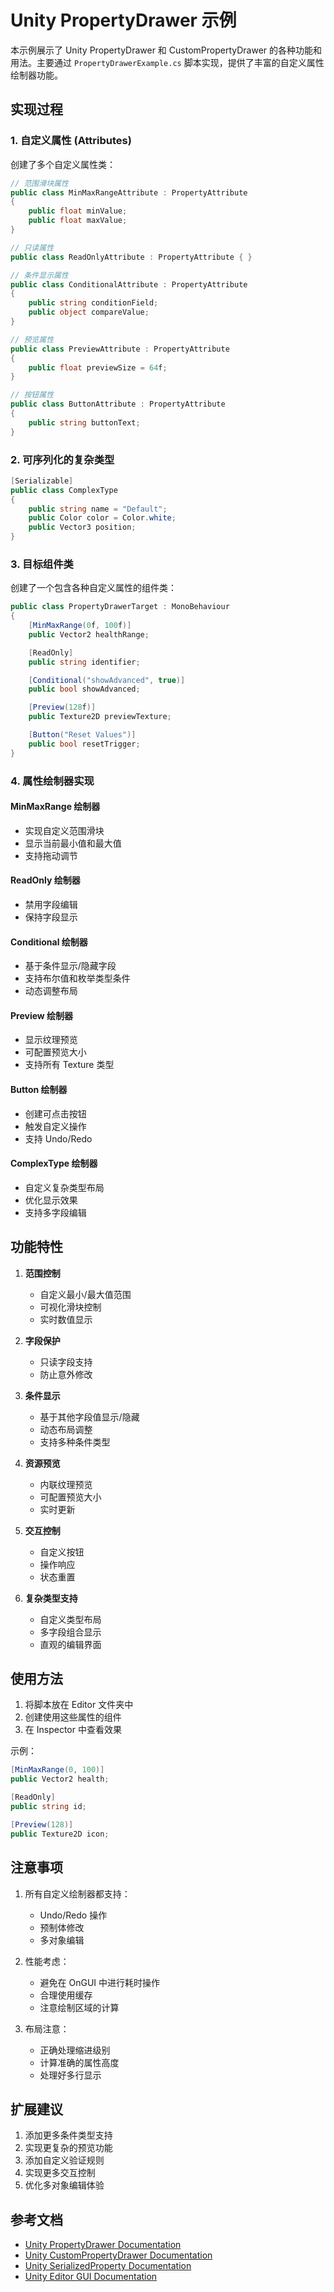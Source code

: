 # Unity PropertyDrawer 示例

本示例展示了 Unity PropertyDrawer 和 CustomPropertyDrawer 的各种功能和用法。主要通过 `PropertyDrawerExample.cs` 脚本实现，提供了丰富的自定义属性绘制器功能。

## 实现过程

### 1. 自定义属性 (Attributes)

创建了多个自定义属性类：

```csharp
// 范围滑块属性
public class MinMaxRangeAttribute : PropertyAttribute
{
    public float minValue;
    public float maxValue;
}

// 只读属性
public class ReadOnlyAttribute : PropertyAttribute { }

// 条件显示属性
public class ConditionalAttribute : PropertyAttribute
{
    public string conditionField;
    public object compareValue;
}

// 预览属性
public class PreviewAttribute : PropertyAttribute
{
    public float previewSize = 64f;
}

// 按钮属性
public class ButtonAttribute : PropertyAttribute
{
    public string buttonText;
}
```

### 2. 可序列化的复杂类型

```csharp
[Serializable]
public class ComplexType
{
    public string name = "Default";
    public Color color = Color.white;
    public Vector3 position;
}
```

### 3. 目标组件类

创建了一个包含各种自定义属性的组件类：

```csharp
public class PropertyDrawerTarget : MonoBehaviour
{
    [MinMaxRange(0f, 100f)]
    public Vector2 healthRange;

    [ReadOnly]
    public string identifier;

    [Conditional("showAdvanced", true)]
    public bool showAdvanced;

    [Preview(128f)]
    public Texture2D previewTexture;

    [Button("Reset Values")]
    public bool resetTrigger;
}
```

### 4. 属性绘制器实现

#### MinMaxRange 绘制器
- 实现自定义范围滑块
- 显示当前最小值和最大值
- 支持拖动调节

#### ReadOnly 绘制器
- 禁用字段编辑
- 保持字段显示

#### Conditional 绘制器
- 基于条件显示/隐藏字段
- 支持布尔值和枚举类型条件
- 动态调整布局

#### Preview 绘制器
- 显示纹理预览
- 可配置预览大小
- 支持所有 Texture 类型

#### Button 绘制器
- 创建可点击按钮
- 触发自定义操作
- 支持 Undo/Redo

#### ComplexType 绘制器
- 自定义复杂类型布局
- 优化显示效果
- 支持多字段编辑

## 功能特性

1. **范围控制**
   - 自定义最小/最大值范围
   - 可视化滑块控制
   - 实时数值显示

2. **字段保护**
   - 只读字段支持
   - 防止意外修改

3. **条件显示**
   - 基于其他字段值显示/隐藏
   - 动态布局调整
   - 支持多种条件类型

4. **资源预览**
   - 内联纹理预览
   - 可配置预览大小
   - 实时更新

5. **交互控制**
   - 自定义按钮
   - 操作响应
   - 状态重置

6. **复杂类型支持**
   - 自定义类型布局
   - 多字段组合显示
   - 直观的编辑界面

## 使用方法

1. 将脚本放在 Editor 文件夹中
2. 创建使用这些属性的组件
3. 在 Inspector 中查看效果

示例：
```csharp
[MinMaxRange(0, 100)]
public Vector2 health;

[ReadOnly]
public string id;

[Preview(128)]
public Texture2D icon;
```

## 注意事项

1. 所有自定义绘制器都支持：
   - Undo/Redo 操作
   - 预制体修改
   - 多对象编辑

2. 性能考虑：
   - 避免在 OnGUI 中进行耗时操作
   - 合理使用缓存
   - 注意绘制区域的计算

3. 布局注意：
   - 正确处理缩进级别
   - 计算准确的属性高度
   - 处理好多行显示

## 扩展建议

1. 添加更多条件类型支持
2. 实现更复杂的预览功能
3. 添加自定义验证规则
4. 实现更多交互控制
5. 优化多对象编辑体验

## 参考文档

- [Unity PropertyDrawer Documentation](https://docs.unity3d.com/ScriptReference/PropertyDrawer.html)
- [Unity CustomPropertyDrawer Documentation](https://docs.unity3d.com/ScriptReference/CustomPropertyDrawer.html)
- [Unity SerializedProperty Documentation](https://docs.unity3d.com/ScriptReference/SerializedProperty.html)
- [Unity Editor GUI Documentation](https://docs.unity3d.com/ScriptReference/EditorGUI.html)